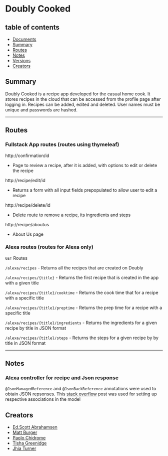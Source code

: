 # Doubly Cooked

## table of contents
* [Documents](./documents)
* [Summary](#Summary)
* [Routes](#Routes)
* [Notes](#Notes)
* [Versions](#Versions)
* [Creators](#Creators)

## Summary

Doubly Cooked is a recipe app developed for the casual home cook. It stores recipes in the cloud that can be accessed from the profile page after logging in. Recipes can be added, edited and deleted. User names must be unique and passwords are hashed.
***

## Routes
### Fullstack App routes (routes using thymeleaf)
http://confirmation/id
- Page to review a recipe, after it is added, with options to edit or delete the recipe

http://recipe/edit/id
- Returns a form with all input fields prepopulated to allow user to edit a recipe

http://recipe/delete/id
- Delete route to remove a recipe, its ingredients and steps

http://recipe/aboutus
- About Us page

### Alexa routes (routes for Alexa only)
```GET``` Routes

```/alexa/recipes``` - Returns all the recipes that are created on Doubly

```/alexa/recipes/{title}``` - Returns the first recipe that is created in the app with a given title

```/alexa/recipes/{title}/cooktime``` - Returns the cook time that for a recipe with a specific title

```/alexa/recipes/{title}/preptime``` - Returns the prep time for a recipe with a specific title

```/alexa/recipes/{title}/ingredients``` - Returns the ingredients for a given recipe by title in JSON format

```/alexa/recipes/{title}/steps``` - Returns the steps for a given recipe by by title in JSON format
***
## Notes
### Alexa controller for recipe and Json response
```@JsonManagedReference``` and ```@JsonBackReference``` annotations were used to obtain JSON repsonses. This [stack overflow](https://stackoverflow.com/questions/47693110/could-not-write-json-infinite-recursion-stackoverflowerror-nested-exception) post was used
for setting up respective associations in the model


## Creators

- [Ed.Scott Abrahamsen](https://github.com/esa2)
- [Matt Burger](https://github.com/)
- [Paolo Chidrome](https://github.com/)
- [Tisha Greenidge](https://github.com/)
- [Jhia Turner](https://github.com/)
